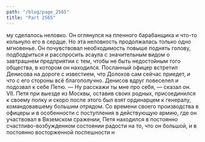 ```yaml
---
path: "/blog/page_2565"
title: "Part 2565"
---
```


му сделалось неловко. Он оглянулся на пленного барабанщика и что-то кольнуло его в сердце. Но эта неловкость продолжалась только одно мгновенье. Он почувствовал необходимость повыше поднять голову, подбодриться и расспросить эсаула с значительным видом о завтрашнем предприятии с тем, чтобы не быть недостойным того общества, в котором он находился.
Посланный офицер встретил Денисова на дороге с известием, что Долохов сам сейчас приедет, и что с его стороны всё благополучно.
Денисов вдруг повеселел и подозвал к себе Петю.
— Ну расскажи ты мне про себя, — сказал он.
VII.
Петя при выезде из Москвы, оставив своих родных, присоединился к своему полку и скоро после этого был взят ординарцем к генералу, командовавшему большим отрядом. Со времени своего производства в офицеры и в особенности с поступления в действующую армию, где он участвовал в Вяземском сражении, Петя находился в постоянно счастливо-возбужденном состоянии радости на то, что он большой, и в постоянно восторженной поспешности н
